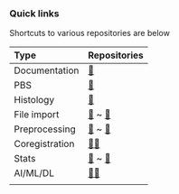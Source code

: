 ### Quick links
Shortcuts to various repositories are below

|Type | Repositories |
|:-   |:-        |
| Documentation | [🍍](https://jsmckenzie.github.io) | 
| PBS | [🚨](https://github.com/jsmckenzie/PBS_Error) | 
Histology | [🦩](https://github.com/jsmckenzie/flamingo) |
| File import| [🐙](https://github.com/jsmckenzie/octopus) ~ [🌊](https://github.com/jsmckenzie/seascape)|
| Preprocessing| [🌈](https://github.com/jsmckenzie/rainbow) ~ [🦉](https://github.com/jsmckenzie/owl)|
| Coregistration| [👑🐶](https://github.com/jsmckenzie/corgi) |
| Stats | [🦣](https://github.com/jsmckenzie/maml) ~ [🦓](https://github.com/jsmckenzie/zebra) |
| AI/ML/DL | [🔴🐼](https://github.com/jsmckenzie/redpanda) |
| | |
